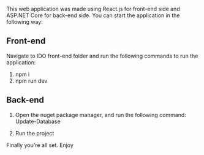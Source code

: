 This web application was made using React.js for front-end side and ASP.NET Core for back-end side. You can start the application in the following way:

## Front-end

Navigate to IDO front-end folder and run the following commands to run the application:

1. npm i
2. npm run dev

## Back-end

1. Open the nuget package manager, and run the following command:
   Update-Database

2. Run the project

Finally you're all set. Enjoy
